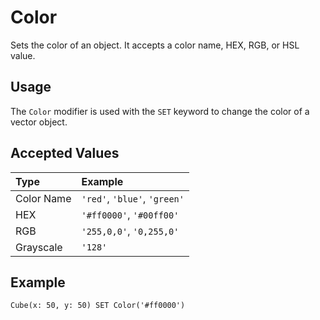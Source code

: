 # Color

Sets the color of an object. It accepts a color name, HEX, RGB, or HSL value.

## Usage

The `Color` modifier is used with the `SET` keyword to change the color of a vector object.

## Accepted Values

| Type          | Example                        |
| :------------ | :----------------------------- |
| Color Name    | `'red'`, `'blue'`, `'green'`        |
| HEX           | `'#ff0000'`, `'#00ff00'`            |
| RGB           | `'255,0,0'`, `'0,255,0'`            |
| Grayscale     | `'128'`                          |

## Example

```pencode
Cube(x: 50, y: 50) SET Color('#ff0000')
```